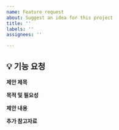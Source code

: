 ```yaml
---
name: Feature request
about: Suggest an idea for this project
title: ''
labels: ''
assignees: ''

---
```


## 💡 기능 요청

**제안 제목**

**목적 및 필요성**

**제안 내용**

**추가 참고자료**
